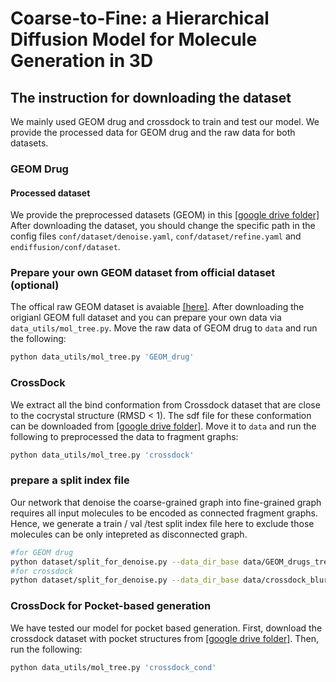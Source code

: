 # Coarse-to-Fine: a Hierarchical Diffusion Model for Molecule Generation in 3D

## The instruction for downloading the dataset
We mainly used GEOM drug and crossdock to train and test our model. We provide the processed data for GEOM drug and the raw data for both datasets.

### GEOM Drug


#### Processed dataset
We provide the preprocessed datasets (GEOM) in this [[google drive folder]](https://drive.google.com/file/d/17OQ6PKLZ-J3a5sHdbCqt5PabJ-C9Bg9G/view?usp=sharing)  After downloading the dataset, you should change the specific path in the config files `conf/dataset/denoise.yaml`, `conf/dataset/refine.yaml` and `endiffusion/conf/dataset`.

### Prepare your own GEOM dataset from official dataset (optional)

The offical raw GEOM dataset is avaiable [[here]](https://dataverse.harvard.edu/dataset.xhtml?persistentId=doi:10.7910/DVN/JNGTDF). After downloading the origianl GEOM full dataset and you can prepare your own data via `data_utils/mol_tree.py`. Move the raw data of GEOM drug to `data` and run the following:

```bash
python data_utils/mol_tree.py 'GEOM_drug'
```

### CrossDock
We extract all the bind conformation from Crossdock dataset that are close to the cocrystal structure (RMSD < 1). The sdf file for these conformation can be downloaded from [[google drive folder]](https://drive.google.com/file/d/14vrWKmzXGZ321dgkyzYffbPrlyxkqttH/view?usp=sharing). Move it to `data` and run the following to preprocessed the data to fragment graphs:

```bash
python data_utils/mol_tree.py 'crossdock'
```


### prepare a split index file
Our network that denoise the coarse-grained graph into fine-grained graph requires all input molecules to be encoded as connected fragment graphs. Hence, we generate a train / val /test split index file here to exclude those molecules can be only intepreted as disconnected graph.

```bash
#for GEOM drug
python dataset/split_for_denoise.py --data_dir_base data/GEOM_drugs_trees_blur_correct_adj --save_dir data/geom_denoise_split.pkl
#for crossdock
python dataset/split_for_denoise.py --data_dir_base data/crossdock_blur_trees --save_dir data/crossdock_denoise_split.pkl
```

### CrossDock for Pocket-based generation
We have tested our model for pocket based generation. First, download the crossdock dataset with pocket structures from [[google drive folder]](https://drive.google.com/file/d/10KGuj15mxOJ2FBsduun2Lggzx0yPreEU/view?usp=drive_link). Then, run the following:

```bash
python data_utils/mol_tree.py 'crossdock_cond'
```